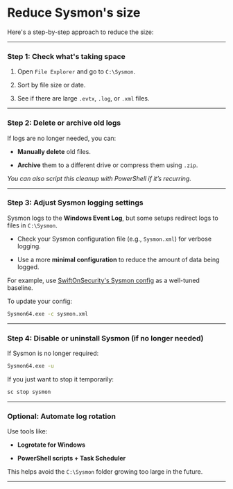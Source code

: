 # Reduce Sysmon's size

Here's a step-by-step approach to reduce the size:

---

### Step 1: **Check what's taking space**

1. Open `File Explorer` and go to `C:\Sysmon`.
    
2. Sort by file size or date.
    
3. See if there are large `.evtx`, `.log`, or `.xml` files.
    

---

### Step 2: **Delete or archive old logs**

If logs are no longer needed, you can:

- **Manually delete** old files.
    
- **Archive** them to a different drive or compress them using `.zip`.
    

_You can also script this cleanup with PowerShell if it’s recurring._

---

### Step 3: **Adjust Sysmon logging settings**

Sysmon logs to the **Windows Event Log**, but some setups redirect logs to files in `C:\Sysmon`.

- Check your Sysmon configuration file (e.g., `Sysmon.xml`) for verbose logging.
    
- Use a more **minimal configuration** to reduce the amount of data being logged.
    

For example, use [SwiftOnSecurity's Sysmon config](https://github.com/SwiftOnSecurity/sysmon-config) as a well-tuned baseline.

To update your config:

```bash
Sysmon64.exe -c sysmon.xml
```

---

### Step 4: **Disable or uninstall Sysmon (if no longer needed)**

If Sysmon is no longer required:

```bash
Sysmon64.exe -u
```

If you just want to stop it temporarily:

```bash
sc stop sysmon
```

---

### Optional: **Automate log rotation**

Use tools like:

- **Logrotate for Windows**
    
- **PowerShell scripts + Task Scheduler**
    

This helps avoid the `C:\Sysmon` folder growing too large in the future.

---


